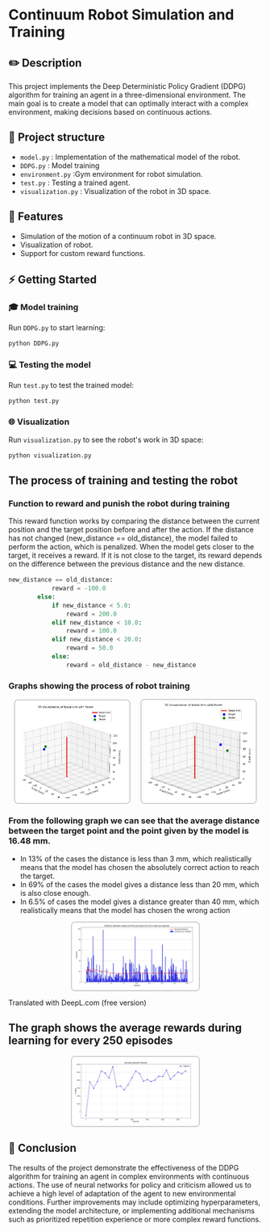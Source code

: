 # Continuum Robot Simulation and Training

## :pencil2: Description

This project implements the Deep Deterministic Policy Gradient (DDPG) algorithm for training an agent in a three-dimensional environment. The main goal is to create a model that can optimally interact with a complex environment, making decisions based on continuous actions.

## :file_folder: Project structure

- `model.py` : Implementation of the mathematical model of the robot.
- `DDPG.py` : Model training
- `environment.py` :Gym environment for robot simulation.
- `test.py` : Testing a trained agent.
- `visualization.py` : Visualization of the robot in 3D space.

## :checkered_flag: Features

- Simulation of the motion of a continuum robot in 3D space.
- Visualization of robot.
- Support for custom reward functions.

## :zap: Getting Started

### :mortar_board: Model training

Run `DDPG.py` to start learning:

```bash
python DDPG.py
```

### :computer: Testing the model

Run `test.py` to test the trained model:

``` bash
python test.py
```

### :globe_with_meridians: Visualization

Run `visualization.py` to see the robot's work in 3D space:

```bash
python visualization.py
```

## The process of training and testing the robot

### Function to reward and punish the robot during training

This reward function works by comparing the distance between the current position and the target position before and after the action. If the distance has not changed (new_distance == old_distance), the model failed to perform the action, which is penalized. When the model gets closer to the target, it receives a reward. If it is not close to the target, its reward depends on the difference between the previous distance and the new distance.

```python
new_distance == old_distance: 
            reward = -100.0
        else:
            if new_distance < 5.0: 
                reward = 200.0
            elif new_distance < 10.0:
                reward = 100.0
            elif new_distance < 20.0:
                reward = 50.0
            else:
                reward = old_distance - new_distance
```

### Graphs showing the process of robot training
<div style="display: flex; justify-content: center; align-items: center; gap: 20px;">
  <img src="img/Training2.jpg" alt="Robot Action 2" style="width: 45%; max-width: 300px; border: 2px solid #ccc; border-radius: 8px;">
  <img src="img/Training1.jpg" alt="Robot Action 1" style="width: 45%; max-width: 300px; border: 2px solid #ccc; border-radius: 8px;">
</div>

### From the following graph we can see that the average distance between the target point and the point given by the model is 16.48 mm. 
- In 13% of the cases the distance is less than 3 mm, which realistically means that the model has chosen the absolutely correct action to reach the target.
- In 69% of the cases the model gives a distance less than 20 mm, which is also close enough.
- In 6.5% of cases the model gives a distance greater than 40 mm, which realistically means that the model has chosen the wrong action

<div style="display: flex; justify-content: center; align-items: center; gap: 20px;">
  <img src="img/Graph3.jpg" alt="Robot Action 1" style="width: 50%; max-width: 300px; border: 2px solid #ccc; border-radius: 8px;">
</div>

Translated with DeepL.com (free version)

## The graph shows the average rewards during learning for every 250 episodes

<div style="display: flex; justify-content: center; align-items: center; gap: 20px;">
  <img src="img/Graph2.jpg" alt="Robot Action 1" style="width: 50%; max-width: 300px; border: 2px solid #ccc; border-radius: 8px;">
</div>

## :bookmark_tabs: Сonclusion

The results of the project demonstrate the effectiveness of the DDPG algorithm for training an agent in complex environments with continuous actions. The use of neural networks for policy and criticism allowed us to achieve a high level of adaptation of the agent to new environmental conditions.
Further improvements may include optimizing hyperparameters, extending the model architecture, or implementing additional mechanisms such as prioritized repetition experience or more complex reward functions.
